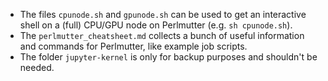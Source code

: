 * The files `cpunode.sh` and `gpunode.sh` can be used to get an interactive shell on a (full) CPU/GPU node on Perlmutter (e.g. `sh cpunode.sh`).
* The `perlmutter_cheatsheet.md` collects a bunch of useful information and commands for Perlmutter, like example job scripts.
* The folder `jupyter-kernel` is only for backup purposes and shouldn't be needed.
